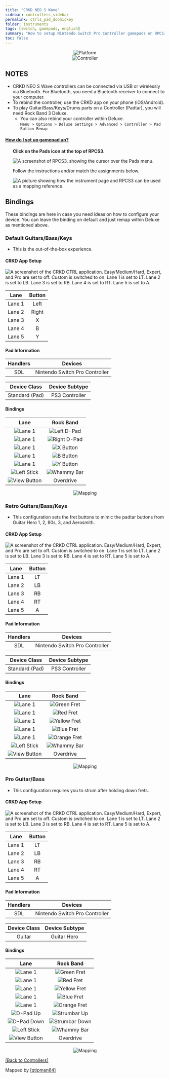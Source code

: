```yaml
---
title: "CRKD NEO S Wave"
sidebar: controllers_sidebar
permalink: ctrls_pad_doohickey
folder: instruments
tags: [switch, gamepads, english]
summary: "How to setup Nintendo Switch Pro Controller gamepads on RPCS3."
toc: false
---
```


<div align="center"> <img src="https://rb3pc.milohax.org/images/instruments/plat/switch.png" alt="Platform" title="Platform"></div>

<div align="center"> <img src="https://rb3pc.milohax.org/images/instruments/cont/swineos.png" alt="Controller" title="Controller"></div>

## NOTES

* CRKD NEO S Wave controllers can be connected via USB or wirelessly via Bluetooth. For Bluetooth, you need a Bluetooth receiver to connect to your computer.
* To rebind the controller, use the CRKD app on your phone (iOS/Android).
* To play Guitar/Bass/Keys/Drums parts on a Controller (Padtar), you will need Rock Band 3 Deluxe.
	- You can also rebind your controller within Deluxe.  
	`Menu > Options > Deluxe Settings > Advanced > Controller > Pad Button Remap`

<!-- Map Start -->
<div class="panel-group" id="accordion">
                    <div class="panel panel-default">
                        <div class="panel-heading">
                            <h4 class="panel-title">
                                <a class="noCrossRef accordion-toggle" data-toggle="collapse" data-parent="#accordion" href="#how-to-map-pads">How do I set up gamepad up?</a>
                            </h4>
                        </div>
                        <div id="how-to-map-pads" class="panel-collapse collapse noCrossRef">
                            <div class="panel-body">
<ul>
<p><strong>Click on the Pads icon at the top of RPCS3</strong>.</p>
<p><img src="https://rb3pc.milohax.org/images/instruments/rpcs3pad.png" alt="A screenshot of RPCS3, showing the cursor over the Pads menu." title="Pads"></p>
<p>Follow the instructions and/or match the assignments below.</p>
<p><img src="https://rb3pc.milohax.org/images/instruments/gamepadlegend.png" alt="A picture showing how the instrument page and RPCS3 can be used as a mapping reference." title="Mapping an Xbox Controller"></p>
</ul>
                            </div>
                        </div>
                    </div>
</div>
<!-- Map End -->

## Bindings
These bindings are here in case you need ideas on how to configure your device. You can leave the binding on default and just remap within Deluxe as mentioned above.

### Default Guitars/Bass/Keys
* This is the out-of-the-box experience.

#### CRKD App Setup

![A screenshot of the CRKD CTRL application. Easy/Medium/Hard, Expert, and Pro are set to off. Custom is switched to on. Lane 1 is set to LT. Lane 2 is set to LB. Lane 3 is set to RB. Lane 4 is set to RT. Lane 5 is set to A.](https://rb3pc.milohax.org/images/instruments/xtra/doohickey/default.jpg "CRKD CTRL")

| Lane | Button |
|:------:|:--:|
| Lane 1 | Left |
| Lane 2 | Right |
| Lane 3 | X |
| Lane 4 | B |
| Lane 5 | Y |

#### Pad Information

| Handlers | Devices |
|:--------:|:-----------------:|
| SDL | Nintendo Switch Pro Controller |

| Device Class | Device Subtype |
|:------------:|:--------------:|
| Standard (Pad) | PS3 Controller |

#### Bindings

| **Lane** | **Rock Band** |
|:------------------:|:---------------------:|
| ![Lane 1](https://rb3pc.milohax.org/images/btns/doohickey/l1.png "Lane 1") | ![Left D-Pad](https://rb3pc.milohax.org/images/btns/ctrls/360/dleft.png "Left D-Pad") |
| ![Lane 1](https://rb3pc.milohax.org/images/btns/doohickey/l2.png "Lane 2") | ![Right D-Pad](https://rb3pc.milohax.org/images/btns/ctrls/360/dright.png "Right D-Pad") |
| ![Lane 1](https://rb3pc.milohax.org/images/btns/doohickey/l3.png "Lane 3") | ![X Button](https://rb3pc.milohax.org/images/btns/ctrls/xbox/x.png "X Button") |
| ![Lane 1](https://rb3pc.milohax.org/images/btns/doohickey/l4.png "Lane 4") | ![B Button](https://rb3pc.milohax.org/images/btns/ctrls/xbox/b.png "B Button") |
| ![Lane 1](https://rb3pc.milohax.org/images/btns/doohickey/l5.png "Lane 5") | ![Y Button](https://rb3pc.milohax.org/images/btns/ctrls/xbox/y.png "Y Button") |
| ![Left Stick](https://rb3pc.milohax.org/images/btns/ctrls/xbox/ls.png "Left Stick") | ![Whammy Bar](https://rb3pc.milohax.org/images/btns/gtrs/wb.png "Whammy Bar") |
| ![View Button](https://rb3pc.milohax.org/images/btns/ctrls/xbox/viw.png "View Button") | Overdrive |

<div align="center"> <img src="https://rb3pc.milohax.org/images/instruments/maps/padswipromapping.png" alt="Mapping" title="Mapping"></div>

### Retro Guitars/Bass/Keys
* This configuration sets the fret buttons to mimic the padtar buttons from Guitar Hero 1, 2, 80s, 3, and Aerosmith.

#### CRKD App Setup

![A screenshot of the CRKD CTRL application. Easy/Medium/Hard, Expert, and Pro are set to off. Custom is switched to on. Lane 1 is set to LT. Lane 2 is set to LB. Lane 3 is set to RB. Lane 4 is set to RT. Lane 5 is set to A.](https://rb3pc.milohax.org/images/instruments/xtra/doohickey/custom.jpg "CRKD CTRL")

| Lane | Button |
|:------:|:--:|
| Lane 1 | LT |
| Lane 2 | LB |
| Lane 3 | RB |
| Lane 4 | RT |
| Lane 5 | A |

#### Pad Information

| Handlers | Devices |
|:--------:|:-----------------:|
| SDL | Nintendo Switch Pro Controller |

| Device Class | Device Subtype |
|:------------:|:--------------:|
| Standard (Pad) | PS3 Controller |

#### Bindings

| **Lane** | **Rock Band** |
|:------------------:|:---------------------:|
| ![Lane 1](https://rb3pc.milohax.org/images/btns/doohickey/l1.png "Lane 1") | ![Green Fret](https://rb3pc.milohax.org/images/btns/gtrs/gf.png "Green Fret") |
| ![Lane 1](https://rb3pc.milohax.org/images/btns/doohickey/l2.png "Lane 2") | ![Red Fret](https://rb3pc.milohax.org/images/btns/gtrs/rf.png "Red Fret") |
| ![Lane 1](https://rb3pc.milohax.org/images/btns/doohickey/l3.png "Lane 3") | ![Yellow Fret](https://rb3pc.milohax.org/images/btns/gtrs/yf.png "Yellow Fret") |
| ![Lane 1](https://rb3pc.milohax.org/images/btns/doohickey/l4.png "Lane 4") | ![Blue Fret](https://rb3pc.milohax.org/images/btns/gtrs/bf.png "Blue Fret") |
| ![Lane 1](https://rb3pc.milohax.org/images/btns/doohickey/l5.png "Lane 5") | ![Orange Fret](https://rb3pc.milohax.org/images/btns/gtrs/of.png "Orange Fret") |
| ![Left Stick](https://rb3pc.milohax.org/images/btns/ctrls/xbox/ls.png "Left Stick") | ![Whammy Bar](https://rb3pc.milohax.org/images/btns/gtrs/wb.png "Whammy Bar") |
| ![View Button](https://rb3pc.milohax.org/images/btns/ctrls/xbox/viw.png "View Button") | Overdrive |

<div align="center"> <img src="https://rb3pc.milohax.org/images/instruments/maps/padswipromapping.png" alt="Mapping" title="Mapping"></div>

### Pro Guitar/Bass
* This configuration requires you to strum after holding down frets.

#### CRKD App Setup

![A screenshot of the CRKD CTRL application. Easy/Medium/Hard, Expert, and Pro are set to off. Custom is switched to on. Lane 1 is set to LT. Lane 2 is set to LB. Lane 3 is set to RB. Lane 4 is set to RT. Lane 5 is set to A.](https://rb3pc.milohax.org/images/instruments/xtra/doohickey/custom.jpg "CRKD CTRL")

| Lane | Button |
|:------:|:--:|
| Lane 1 | LT |
| Lane 2 | LB |
| Lane 3 | RB |
| Lane 4 | RT |
| Lane 5 | A |

#### Pad Information

| Handlers | Devices |
|:--------:|:-----------------:|
| SDL | Nintendo Switch Pro Controller |

| Device Class | Device Subtype |
|:------------:|:--------------:|
| Guitar | Guitar Hero |

#### Bindings

| **Lane** | **Rock Band** |
|:--------:|:-------------:|
| ![Lane 1](https://rb3pc.milohax.org/images/btns/doohickey/l1.png "Lane 1") | ![Green Fret](https://rb3pc.milohax.org/images/btns/gtrs/gf.png "Green Fret") |
| ![Lane 1](https://rb3pc.milohax.org/images/btns/doohickey/l2.png "Lane 2") | ![Red Fret](https://rb3pc.milohax.org/images/btns/gtrs/rf.png "Red Fret") |
| ![Lane 1](https://rb3pc.milohax.org/images/btns/doohickey/l3.png "Lane 3") | ![Yellow Fret](https://rb3pc.milohax.org/images/btns/gtrs/yf.png "Yellow Fret") |
| ![Lane 1](https://rb3pc.milohax.org/images/btns/doohickey/l4.png "Lane 4") | ![Blue Fret](https://rb3pc.milohax.org/images/btns/gtrs/bf.png "Blue Fret") |
| ![Lane 1](https://rb3pc.milohax.org/images/btns/doohickey/l5.png "Lane 5") | ![Orange Fret](https://rb3pc.milohax.org/images/btns/gtrs/of.png "Orange Fret") |
| ![D-Pad Up](https://rb3pc.milohax.org/images/btns/ctrls/xbox/dup.png "D-Pad Up") | ![Strumbar Up](https://rb3pc.milohax.org/images/btns/gtrs/sbu.png "Strumbar Up") |
| ![D-Pad Down](https://rb3pc.milohax.org/images/btns/ctrls/xbox/ddown.png "D-Pad Down") | ![Strumbar Down](https://rb3pc.milohax.org/images/btns/gtrs/sbd.png "Strumbar Up") |
| ![Left Stick](https://rb3pc.milohax.org/images/btns/ctrls/xbox/ls.png "Left Stick") | ![Whammy Bar](https://rb3pc.milohax.org/images/btns/gtrs/wb.png "Whammy Bar") |
| ![View Button](https://rb3pc.milohax.org/images/btns/ctrls/xbox/viw.png "View Button") | Overdrive |

<div align="center"> <img src="https://rb3pc.milohax.org/images/instruments/maps/padswineopro.png" alt="Mapping" title="Mapping"></div>

[[Back to Controllers]](https://rb3pc.milohax.org/ctrls#instrument-list)

Mapped by [[qtipman64]](https://www.twitch.tv/qtipman64)